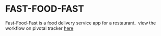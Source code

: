 # FAST-FOOD-FAST
Fast-Food-Fast​ is a food delivery service app for a restaurant.  
view the workflow on pivotal tracker [here](https://www.pivotaltracker.com/n/projects/2200032)
